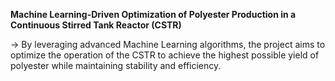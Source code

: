 **Machine Learning-Driven Optimization of Polyester Production in a Continuous Stirred Tank Reactor (CSTR)**

-> By leveraging advanced Machine Learning algorithms, the project aims to optimize the operation of the CSTR to achieve the highest possible yield of polyester while maintaining stability and efficiency.



